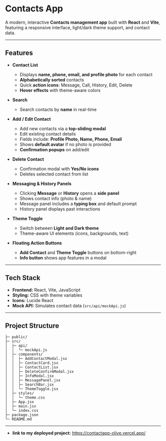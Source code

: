 # Contacts App

A modern, interactive **Contacts management app** built with **React** and **Vite**, featuring a responsive interface, light/dark theme support, and contact data.

---

## Features

- **Contact List**
  - Displays **name, phone, email, and profile photo** for each contact
  - **Alphabetically sorted** contacts
  - Quick **action icons**: Message, Call, History, Edit, Delete
  - **Hover effects** with theme-aware colors

- **Search**
  - Search contacts by **name** in real-time

- **Add / Edit Contact**
  - Add new contacts via a **top-sliding modal**
  - Edit existing contact details
  - Fields include: **Profile Photo, Name, Phone, Email**
  - Shows **default avatar** if no photo is provided
  - **Confirmation popups** on add/edit

- **Delete Contact**
  - Confirmation modal with **Yes/No icons**
  - Deletes selected contact from list

- **Messaging & History Panels**
  - Clicking **Message** or **History** opens a **side panel**
  - Shows contact info (photo & name)
  - Message panel includes a **typing box** and default prompt
  - History panel displays past interactions

- **Theme Toggle**
  - Switch between **Light and Dark theme**
  - Theme-aware UI elements (icons, backgrounds, text)

- **Floating Action Buttons**
  - **Add Contact** and **Theme Toggle** buttons on bottom-right
  - **Info button** shows app features in a modal

---

## Tech Stack

- **Frontend:** React, Vite, JavaScript  
- **Styling:** CSS with theme variables  
- **Icons:** Lucide React  
- **Mock API:** Simulates contact data (`src/api/mockApi.js`)  

---

## Project Structure
```my-project/
├─ public/
├─ src/
│  ├─ api/
│  │  └─ mockApi.js
│  ├─ components/
│  │  ├─ AddContactModal.jsx
│  │  ├─ ContactCard.jsx
│  │  ├─ ContactList.jsx
│  │  ├─ DeleteConfirmModal.jsx
│  │  ├─ InfoModal.jsx
│  │  ├─ MessagePanel.jsx
│  │  ├─ SearchBar.jsx
│  │  └─ ThemeToggle.jsx
│  ├─ styles/
│  │  └─ theme.css
│  ├─ App.jsx
│  ├─ main.jsx
│  └─ index.css
├─ package.json
└─ README.md

```
---
- **link to my deployed project:** https://contactapp-olive.vercel.app/




